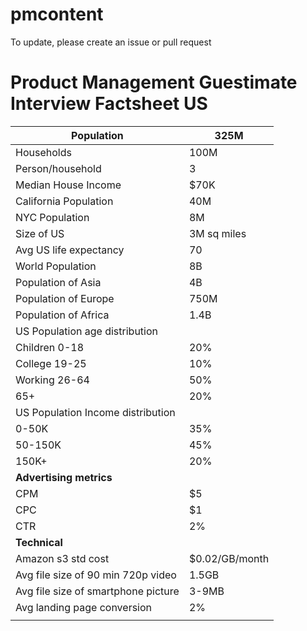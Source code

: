 # pmcontent

To update, please create an issue or pull request

# Product Management Guestimate Interview Factsheet US
| Population | 325M |
|--|--|
|Households  |100M |
|Person/household|3|
|Median House Income|$70K|
|California Population|40M|
|NYC Population|8M|
|Size of US|3M sq miles|
|Avg US life expectancy|70|
|World Population|8B|
|Population of Asia|4B|
|Population of Europe|750M|
|Population of Africa|1.4B|
|US Population age distribution||
|Children 0-18|20%|
|College 19-25|10%|
|Working 26-64|50%|
|65+|20%|
|US Population Income distribution||
|0-50K|35%|
|50-150K|45%|
|150K+|20%|
|**Advertising metrics**|
|CPM|$5|
|CPC|$1|
|CTR|2%|
|**Technical**||
|Amazon s3 std cost|$0.02/GB/month|
|Avg file size of 90 min 720p video|1.5GB|
|Avg file size of smartphone picture|3-9MB|
|Avg landing page conversion|2%|
|||
